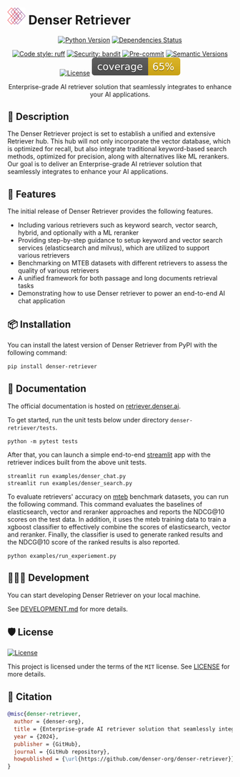 # <img src="assets/images/logo.png" alt="denser logo" width="40"/> Denser Retriever

<div align="center">

<!-- [![Build status](https://github.com/denser-org/denser-retriever/workflows/build/badge.svg?branch=main&event=push)](https://github.com/denser-org/denser-retriever/actions?query=workflow%3Abuild) -->

[![Python Version](https://img.shields.io/pypi/pyversions/denser-retriever.svg)](https://pypi.org/project/denser-retriever/)
[![Dependencies Status](https://img.shields.io/badge/dependencies-up%20to%20date-brightgreen.svg)](https://github.com/denser-org/denser-retriever/pulls?utf8=%E2%9C%93&q=is%3Apr%20author%3Aapp%2Fdependabot)

[![Code style: ruff](https://img.shields.io/badge/code%20style-black-000000.svg)](https://github.com/astral-sh/ruff)
[![Security: bandit](https://img.shields.io/badge/security-bandit-green.svg)](https://github.com/PyCQA/bandit)
[![Pre-commit](https://img.shields.io/badge/pre--commit-enabled-brightgreen?logo=pre-commit&logoColor=white)](https://github.com/denser-org/denser-retriever/blob/main/.pre-commit-config.yaml)
[![Semantic Versions](https://img.shields.io/badge/%20%20%F0%9F%93%A6%F0%9F%9A%80-semantic--versions-e10079.svg)](https://github.com/denser-org/denser-retriever/releases)
[![License](https://img.shields.io/github/license/denser-org/denser-retriever)](https://github.com/denser-org/denser-retriever/blob/main/LICENSE)
![Coverage Report](assets/images/coverage.svg)

Enterprise-grade AI retriever solution that seamlessly integrates to enhance your AI applications.

</div>

## 📝 Description

The Denser Retriever project is set to establish a unified and extensive Retriever hub. This hub will not only incorporate the vector database, which is optimized for recall, but also integrate traditional keyword-based search methods, optimized for precision, along with alternatives like ML rerankers. Our goal is to deliver an Enterprise-grade AI retriever solution that seamlessly integrates to enhance your AI applications.

## 🚀 Features

The initial release of Denser Retriever provides the following features.

- Including various retrievers such as keyword search, vector search, hybrid, and optionally with a ML reranker
- Providing step-by-step guidance to setup keyword and vector search services (elasticsearch and milvus), which are utilized to support various retrievers
- Benchmarking on MTEB datasets with different retrievers to assess the quality of various retrievers
- A unified framework for both passage and long documents retrieval tasks
- Demonstrating how to use Denser retriever to power an end-to-end AI chat application

## 📦 Installation

You can install the latest version of Denser Retriever from PyPI with the following command:

```bash
pip install denser-retriever
```

## 📃 Documentation

The official documentation is hosted on [retriever.denser.ai](https://retriever.denser.ai).

To get started, run the unit tests below under directory `denser-retriever/tests`.

```shell
python -m pytest tests
```

After that, you can launch a simple end-to-end [streamlit](https://streamlit.io/) app with the retriever indices built from the above unit tests.

```shell
streamlit run examples/denser_chat.py
streamlit run examples/denser_search.py
```

To evaluate retrievers' accuracy on [mteb](https://github.com/embeddings-benchmark/mteb) benchmark datasets, you can run the following command. This command evaluates the baselines of elasticsearch, vector and reranker approaches and reports the NDCG@10 scores on the test data. In addition, it uses the mteb training data to train a xgboost classifier to effectively combine the scores of elasticsearch, vector and reranker. Finally, the classifier is used to generate ranked results and the NDCG@10 score of the ranked results is also reported.

```shell
python examples/run_experiement.py
```

## 👨🏼‍💻 Development

You can start developing Denser Retriever on your local machine.

See [DEVELOPMENT.md](DEVELOPMENT.md) for more details.

## 🛡 License

[![License](https://img.shields.io/github/license/denser-org/denser-retriever)](https://github.com/denser-org/denser-retriever/blob/main/LICENSE)

This project is licensed under the terms of the `MIT` license. See [LICENSE](https://github.com/denser-org/denser-retriever/blob/main/LICENSE) for more details.

## 📃 Citation

```bibtex
@misc{denser-retriever,
  author = {denser-org},
  title = {Enterprise-grade AI retriever solution that seamlessly integrates to enhance your AI applications.},
  year = {2024},
  publisher = {GitHub},
  journal = {GitHub repository},
  howpublished = {\url{https://github.com/denser-org/denser-retriever}}
}
```
